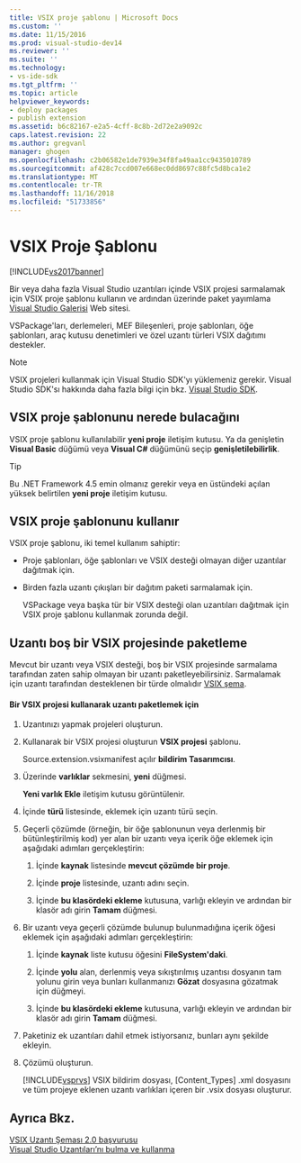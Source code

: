 ```yaml
---
title: VSIX proje şablonu | Microsoft Docs
ms.custom: ''
ms.date: 11/15/2016
ms.prod: visual-studio-dev14
ms.reviewer: ''
ms.suite: ''
ms.technology:
- vs-ide-sdk
ms.tgt_pltfrm: ''
ms.topic: article
helpviewer_keywords:
- deploy packages
- publish extension
ms.assetid: b6c82167-e2a5-4cff-8c8b-2d72e2a9092c
caps.latest.revision: 22
ms.author: gregvanl
manager: ghogen
ms.openlocfilehash: c2b06582e1de7939e34f8fa49aa1cc9435010789
ms.sourcegitcommit: af428c7ccd007e668ec0dd8697c88fc5d8bca1e2
ms.translationtype: MT
ms.contentlocale: tr-TR
ms.lasthandoff: 11/16/2018
ms.locfileid: "51733856"
---
```

# <a name="vsix-project-template"></a>VSIX Proje Şablonu
[!INCLUDE[vs2017banner](../includes/vs2017banner.md)]

Bir veya daha fazla Visual Studio uzantıları içinde VSIX projesi sarmalamak için VSIX proje şablonu kullanın ve ardından üzerinde paket yayımlama [Visual Studio Galerisi](http://go.microsoft.com/fwlink/?LinkID=123847) Web sitesi.  
  
 VSPackage'ları, derlemeleri, MEF Bileşenleri, proje şablonları, öğe şablonları, araç kutusu denetimleri ve özel uzantı türleri VSIX dağıtımı destekler.  
  
> [!NOTE]
>  VSIX projeleri kullanmak için Visual Studio SDK'yı yüklemeniz gerekir. Visual Studio SDK'sı hakkında daha fazla bilgi için bkz. [Visual Studio SDK](../extensibility/visual-studio-sdk.md).  
  
## <a name="where-to-find-the-vsix-project-template"></a>VSIX proje şablonunu nerede bulacağını  
 VSIX proje şablonu kullanılabilir **yeni proje** iletişim kutusu. Ya da genişletin **Visual Basic** düğümü veya **Visual C#** düğümünü seçip **genişletilebilirlik**.  
  
> [!TIP]
>  Bu .NET Framework 4.5 emin olmanız gerekir veya en üstündeki açılan yüksek belirtilen **yeni proje** iletişim kutusu.  
  
## <a name="uses-of-the-vsix-project-template"></a>VSIX proje şablonunu kullanır  
 VSIX proje şablonu, iki temel kullanım sahiptir:  
  
- Proje şablonları, öğe şablonları ve VSIX desteği olmayan diğer uzantılar dağıtmak için.  
  
- Birden fazla uzantı çıkışları bir dağıtım paketi sarmalamak için.  
  
  VSPackage veya başka tür bir VSIX desteği olan uzantıları dağıtmak için VSIX proje şablonu kullanmak zorunda değil.  
  
## <a name="packaging-an-extension-in-an-empty-vsix-project"></a>Uzantı boş bir VSIX projesinde paketleme  
 Mevcut bir uzantı veya VSIX desteği, boş bir VSIX projesinde sarmalama tarafından zaten sahip olmayan bir uzantı paketleyebilirsiniz. Sarmalamak için uzantı tarafından desteklenen bir türde olmalıdır [VSIX şema](../extensibility/vsix-extension-schema-2-0-reference.md).  
  
#### <a name="to-package-an-extension-by-using-a-vsix-project"></a>Bir VSIX projesi kullanarak uzantı paketlemek için  
  
1.  Uzantınızı yapmak projeleri oluşturun.  
  
2.  Kullanarak bir VSIX projesi oluşturun **VSIX projesi** şablonu.  
  
     Source.extension.vsixmanifest açılır **bildirim Tasarımcısı**.  
  
3.  Üzerinde **varlıklar** sekmesini, **yeni** düğmesi.  
  
     **Yeni varlık Ekle** iletişim kutusu görüntülenir.  
  
4.  İçinde **türü** listesinde, eklemek için uzantı türü seçin.  
  
5.  Geçerli çözümde (örneğin, bir öğe şablonunun veya derlenmiş bir bütünleştirilmiş kod) yer alan bir uzantı veya içerik öğe eklemek için aşağıdaki adımları gerçekleştirin:  
  
    1.  İçinde **kaynak** listesinde **mevcut çözümde bir proje**.  
  
    2.  İçinde **proje** listesinde, uzantı adını seçin.  
  
    3.  İçinde **bu klasördeki ekleme** kutusuna, varlığı ekleyin ve ardından bir klasör adı girin **Tamam** düğmesi.  
  
6.  Bir uzantı veya geçerli çözümde bulunup bulunmadığına içerik öğesi eklemek için aşağıdaki adımları gerçekleştirin:  
  
    1.  İçinde **kaynak** liste kutusu öğesini **FileSystem'daki**.  
  
    2.  İçinde **yolu** alan, derlenmiş veya sıkıştırılmış uzantısı dosyanın tam yolunu girin veya bunları kullanmanızı **Gözat** dosyasına gözatmak için düğmeyi.  
  
    3.  İçinde **bu klasördeki ekleme** kutusuna, varlığı ekleyin ve ardından bir klasör adı girin **Tamam** düğmesi.  
  
7.  Paketiniz ek uzantıları dahil etmek istiyorsanız, bunları aynı şekilde ekleyin.  
  
8.  Çözümü oluşturun.  
  
     [!INCLUDE[vsprvs](../includes/vsprvs-md.md)] VSIX bildirim dosyası, [Content_Types] .xml dosyasını ve tüm projeye eklenen uzantı varlıkları içeren bir .vsix dosyası oluşturur.  
  
## <a name="see-also"></a>Ayrıca Bkz.  
 [VSIX Uzantı Şeması 2.0 başvurusu](../extensibility/vsix-extension-schema-2-0-reference.md)   
 [Visual Studio Uzantıları’nı bulma ve kullanma](../ide/finding-and-using-visual-studio-extensions.md)

